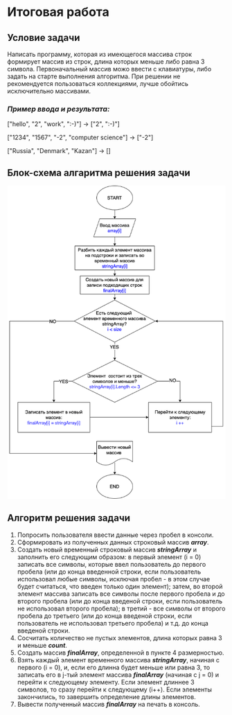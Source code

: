 # Итоговая работа


## Условие задачи

Написать программу, которая из имеющегося массива строк формирует массив из строк, длина которых меньше либо равна 3 символа. Первоначальный массив можо ввести с клавиатуры, либо задать на старте выполнения алгоритма. При решении не рекомендуется пользоваться коллекциями, лучше обойтись исключительно массивами.

### _*Пример ввода и результата:*_

["hello", "2", "work", ":-)"] -> ["2", ":-)"]

["1234", "1567", "-2", "computer science"] -> ["-2"]

["Russia", "Denmark", "Kazan"] -> []

## Блок-схема алгаритма решения задачи

![Блок-схема](Diagram.png)

## Алгоритм решения задачи

1. Попросить пользователя ввести данные через пробел в консоли.
2. Сформировать из полученных данных строковый массив _**array**_.
3. Создать новый временный строковый массив _**stringArray**_ и заполнить его следующим образом: в первый элемент (i = 0) записать все символы, которые ввел пользователь до первого пробела (или до конца введенной строки, если пользователь использовал любые символы, исключая пробел - в этом случае будет считаться, что введен только один элемент); затем, во второй элемент массива записать все символы после первого пробела и до второго пробела (или до конца введеной строки, если пользователь не использовал второго пробела); в третий - все символы от второго пробела до третьего (или до конца введеной строки, если пользователь не использовал третьего пробела) и т.д. до конца введеной строки.
4. Сосчитать количество не пустых элементов, длина которых равна 3 и меньше _**count**_.
5. Создать массив _**finalArray**_, определенной в пункте 4 размерностью.
6. Взять каждый элемент временного массива _**stringArray**_, начиная с первого (i = 0), и, если его длинна будет меньше или равна 3, то записать его в j-тый элемент массива _**finalArray**_ (начиная с j = 0) и перейти к следующему элементу. Если элемент длиннее 3 символов, то сразу перейти к следующему (i++). Если элементы закончились, то завершить определение длины элементов.
7. Вывести полученный массив _**finalArray**_ на печать в консоль.


